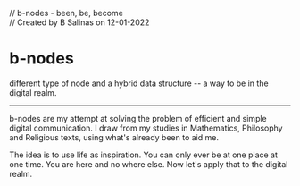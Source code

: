 // b-nodes - been, be, become  
// Created by B Salinas on 12-01-2022

# b-nodes
different type of node and a hybrid data structure -- a way to be in the digital realm.

***

b-nodes are my attempt at solving the problem of efficient and simple digital communication.
I draw from my studies in Mathematics, Philosophy and Religious texts, using what's already been to aid me.

The idea is to use life as inspiration. You can only ever be at one place at one time. You are here and no where else. Now let's apply that to the digital realm.